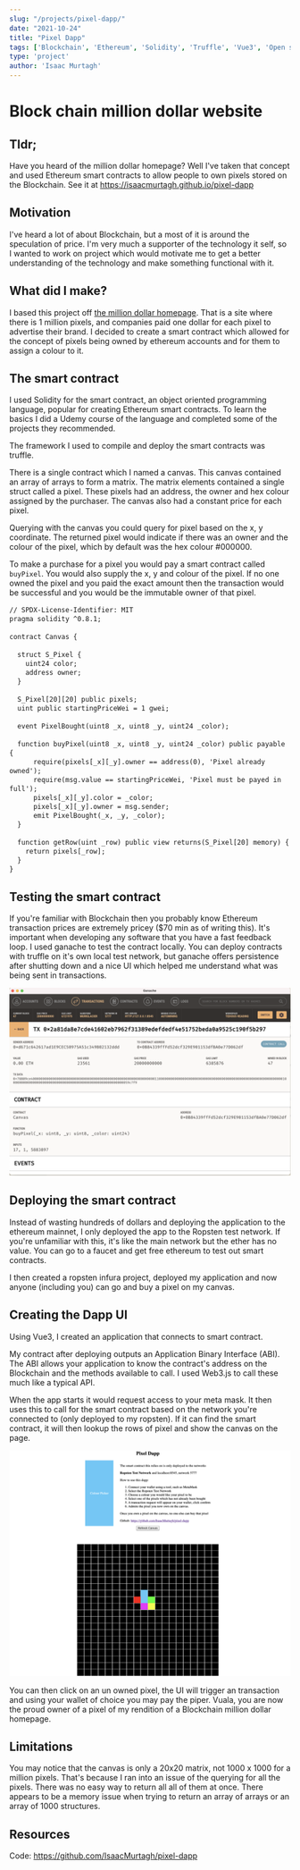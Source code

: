 ```yaml
---
slug: "/projects/pixel-dapp/"
date: "2021-10-24"
title: "Pixel Dapp"
tags: ['Blockchain', 'Ethereum', 'Solidity', 'Truffle', 'Vue3', 'Open source']
type: 'project'
author: 'Isaac Murtagh'
---
```


# Block chain million dollar website

## Tldr;

Have you heard of the million dollar homepage? Well I've taken that concept and used Ethereum
smart contracts to allow people to own pixels stored on the Blockchain. See it at https://isaacmurtagh.github.io/pixel-dapp

## Motivation

I've heard a lot of about Blockchain, but a most of it is around the speculation of price. I'm very
much a supporter of the technology it self, so I wanted to work on project which would motivate me to
get a better understanding of the technology and make something functional with it.

## What did I make?

I based this project off [the million dollar homepage](http://www.milliondollarhomepage.com). That is 
a site where there is 1 million pixels, and companies paid one dollar for each pixel to advertise their
brand. I decided to create a smart contract which allowed for the concept of pixels being owned by ethereum
accounts and for them to assign a colour to it.


## The smart contract

I used Solidity for the smart contract, an object oriented programming language, popular for creating 
Ethereum smart contracts. To learn the basics I did a Udemy course of the language and completed
some of the projects they recommended.

The framework I used to compile and deploy the smart contracts was truffle.

There is a single contract which I named a canvas. This canvas contained an array of arrays to form a
matrix. The matrix elements contained a single struct called a pixel. These pixels had an address, the
owner and hex colour assigned by the purchaser. The canvas also had a constant price for each pixel.

Querying with the canvas you could query for pixel based on the x, y coordinate. The returned pixel
would indicate if there was an owner and the colour of the pixel, which by default was the hex colour
#000000.

To make a purchase for a pixel you would pay a smart contract called `buyPixel`. You would also supply
the x, y and colour of the pixel. If no one owned the pixel and you paid the exact amount then
the transaction would be successful and you would be the immutable owner of that pixel.

```
// SPDX-License-Identifier: MIT
pragma solidity ^0.8.1;

contract Canvas {

  struct S_Pixel {
    uint24 color;
    address owner;
  }

  S_Pixel[20][20] public pixels;
  uint public startingPriceWei = 1 gwei;

  event PixelBought(uint8 _x, uint8 _y, uint24 _color);
  
  function buyPixel(uint8 _x, uint8 _y, uint24 _color) public payable {
      require(pixels[_x][_y].owner == address(0), 'Pixel already owned');
      require(msg.value == startingPriceWei, 'Pixel must be payed in full');
      pixels[_x][_y].color = _color;
      pixels[_x][_y].owner = msg.sender;
      emit PixelBought(_x, _y, _color);
  }

  function getRow(uint _row) public view returns(S_Pixel[20] memory) {
    return pixels[_row];
  }
}
```

## Testing the smart contract

If you're familiar with Blockchain then you probably know Ethereum transaction prices are extremely pricey ($70 min as of writing this).
It's important when developing any software that you have a fast feedback loop. I used ganache to test
the contract locally. You can deploy contracts with truffle on it's own local test network, but ganache
offers persistence after shutting down and a nice UI which helped me understand what was being sent
in transactions.

![ganache-transaction](./images/ganache-transaction.png)

## Deploying the smart contract

Instead of wasting hundreds of dollars and deploying the application to the ethereum mainnet, I only
deployed the app to the Ropsten test network. If you're unfamiliar with this, it's like the main network
but the ether has no value. You can go to a faucet and get free ethereum to test out smart contracts.

I then created a ropsten infura project, deployed my application and now anyone (including you) can go
and buy a pixel on my canvas.

## Creating the Dapp UI

Using Vue3, I created an application that connects to smart contract.

My contract after deploying outputs an Application Binary Interface (ABI). The ABI allows your application
to know the contract's address on the Blockchain and the methods available to call. I used Web3.js to
call these much like a typical API.

When the app starts it would request access to your meta mask. It then uses this to call for the smart
contract based on the network you're connected to (only deployed to my ropsten). If it can find the smart
contract, it will then lookup the rows of pixel and show the canvas on the page.

![Canvas-ui](./images/pixel-dapp-canvas.png)

You can then click on an un owned pixel, the UI will trigger an transaction and using your wallet of
choice you may pay the piper. Vuala, you are now the proud owner of a pixel of my rendition of a 
Blockchain million dollar homepage.

## Limitations

You may notice that the canvas is only a 20x20 matrix, not 1000 x 1000 for a million pixels. That's
because I ran into an issue of the querying for all the pixels. There was no easy way to return all
all of them at once. There appears to be a memory issue when trying to return an array of arrays or an
array of 1000 structures.

## Resources
Code: https://github.com/IsaacMurtagh/pixel-dapp
